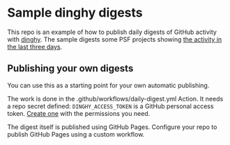 # Sample dinghy digests

This repo is an example of how to publish daily digests of GitHub activity with [dinghy](https://pypi.org/project/dinghy).  The sample digests some PSF projects showing [the activity in the last three days](https://nedbat.github.io/dinghy_sample/3day.html).

## Publishing your own digests

You can use this as a starting point for your own automatic publishing.

The work is done in the .github/workflows/daily-digest.yml Action.  It needs a repo secret defined: `DINGHY_ACCESS_TOKEN` is a GitHub personal access token. [Create one](https://github.com/settings/tokens) with the permissions you need.

The digest itself is published using GitHub Pages.  Configure your repo to publish GitHub Pages using a custom workflow.

